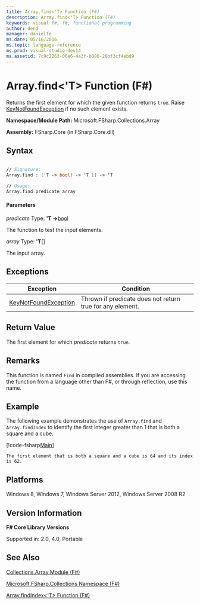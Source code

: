 ```yaml
---
title: Array.find<'T> Function (F#)
description: Array.find<'T> Function (F#)
keywords: visual f#, f#, functional programming
author: dend
manager: danielfe
ms.date: 05/16/2016
ms.topic: language-reference
ms.prod: visual-studio-dev14
ms.assetid: 7c9c2263-06e6-4a3f-b080-20bf3cf4ebd9 
---
```


# Array.find<'T> Function (F#)

Returns the first element for which the given function returns `true`. Raise [KeyNotFoundException](https://msdn.microsoft.com/library/system.collections.generic.keynotfoundexception.aspx) if no such element exists.

**Namespace/Module Path:** Microsoft.FSharp.Collections.Array

**Assembly:** FSharp.Core (in FSharp.Core.dll)

## Syntax

```fsharp

// Signature:
Array.find : ('T -> bool) -> 'T [] -> 'T

// Usage:
Array.find predicate array
```

#### Parameters
*predicate*
Type: **'T -&gt;**[bool](https://msdn.microsoft.com/library/89c0cf9c-49ce-4207-a3be-555851a67dd5)

The function to test the input elements.

*array*
Type: **'T**[[]](https://msdn.microsoft.com/library/def20292-9aae-4596-9275-b94e594f8493)

The input array.

## Exceptions
|Exception|Condition|
|---------|---------|
|[KeyNotFoundException](https://msdn.microsoft.com/library/system.collections.generic.keynotfoundexception.aspx)|Thrown if predicate does not return true for any element.|

## Return Value
The first element for which *predicate* returns `true`.

## Remarks
This function is named `Find` in compiled assemblies. If you are accessing the function from a language other than F#, or through reflection, use this name.

## Example
The following example demonstrates the use of `Array.find` and `Array.findIndex` to identify the first integer greater than 1 that is both a square and a cube.

[!code-fsharp[Main](snippets/fsarrays/snippet25.fs)]

```
The first element that is both a square and a cube is 64 and its index is 62.
```

## Platforms
Windows 8, Windows 7, Windows Server 2012, Windows Server 2008 R2


## Version Information
**F# Core Library Versions**

Supported in: 2.0, 4.0, Portable

## See Also
[Collections.Array Module &#40;F&#35;&#41;](Collections.Array-Module-%5BFSharp%5D.md)

[Microsoft.FSharp.Collections Namespace &#40;F&#35;&#41;](Microsoft.FSharp.Collections-Namespace-%5BFSharp%5D.md)

[Array.findIndex&#60;'T&#62; Function &#40;F&#35;&#41;](Array.findIndex%5B%27T%5D-Function-%5BFSharp%5D.md)